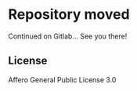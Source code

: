 # Repository moved #

Continued on Gitlab... See you there!

## License ##

Affero General Public License 3.0
